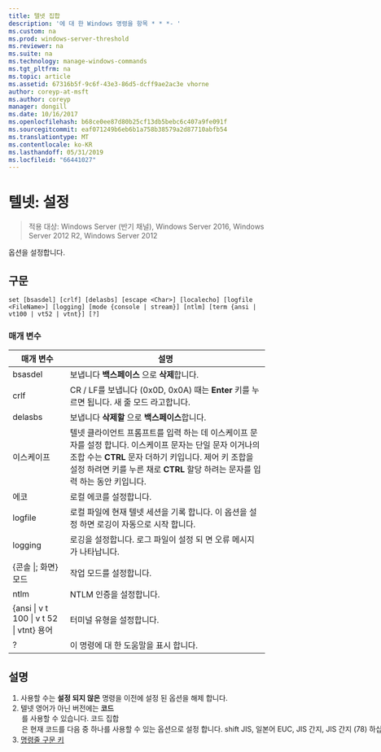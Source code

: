 ```yaml
---
title: 텔넷 집합
description: '에 대 한 Windows 명령을 항목 * * *- '
ms.custom: na
ms.prod: windows-server-threshold
ms.reviewer: na
ms.suite: na
ms.technology: manage-windows-commands
ms.tgt_pltfrm: na
ms.topic: article
ms.assetid: 67316b5f-9c6f-43e3-86d5-dcff9ae2ac3e vhorne
author: coreyp-at-msft
ms.author: coreyp
manager: dongill
ms.date: 10/16/2017
ms.openlocfilehash: b68ce0ee87d80b25cf13db5bebc6c407a9fe091f
ms.sourcegitcommit: eaf071249b6eb6b1a758b38579a2d87710abfb54
ms.translationtype: MT
ms.contentlocale: ko-KR
ms.lasthandoff: 05/31/2019
ms.locfileid: "66441027"
---
```

# <a name="telnet-set"></a>텔넷: 설정

>적용 대상: Windows Server (반기 채널), Windows Server 2016, Windows Server 2012 R2, Windows Server 2012

옵션을 설정합니다.   
## <a name="syntax"></a>구문  
```  
set [bsasdel] [crlf] [delasbs] [escape <Char>] [localecho] [logfile <FileName>] [logging] [mode {console | stream}] [ntlm] [term {ansi | vt100 | vt52 | vtnt}] [?]  
```  
### <a name="parameters"></a>매개 변수  

|                    매개 변수                     |                                                                                                                                              설명                                                                                                                                              |
|--------------------------------------------------|-------------------------------------------------------------------------------------------------------------------------------------------------------------------------------------------------------------------------------------------------------------------------------------------------------|
|                     bsasdel                      |                                                                                                                                 보냅니다 **백스페이스** 으로 **삭제**합니다.                                                                                                                                  |
|                       crlf                       |                                                                                                        CR / LF를 보냅니다 (0x0D, 0x0A) 때는 **Enter** 키를 누르면 됩니다. 새 줄 모드 라고합니다.                                                                                                        |
|                     delasbs                      |                                                                                                                                 보냅니다 **삭제할** 으로 **백스페이스**합니다.                                                                                                                                  |
|                이스케이프 <Character>                | 텔넷 클라이언트 프롬프트를 입력 하는 데 이스케이프 문자를 설정 합니다. 이스케이프 문자는 단일 문자 이거나의 조합 수는 **CTRL** 문자 더하기 키입니다. 제어 키 조합을 설정 하려면 키를 누른 채로 **CTRL** 할당 하려는 문자를 입력 하는 동안 키입니다. |
|                    에코                     |                                                                                                                                         로컬 에코를 설정합니다.                                                                                                                                          |
|                logfile <FileName>                |                                                                                               로컬 파일에 현재 텔넷 세션을 기록 합니다. 이 옵션을 설정 하면 로깅이 자동으로 시작 합니다.                                                                                               |
|                     logging                      |                                                                                                                  로깅을 설정합니다. 로그 파일이 설정 되 면 오류 메시지가 나타납니다.                                                                                                                   |
|           {콘솔 &#124;; 화면} 모드           |                                                                                                                                       작업 모드를 설정합니다.                                                                                                                                        |
|                       ntlm                       |                                                                                                                                     NTLM 인증을 설정합니다.                                                                                                                                     |
| {ansi &#124; v t 100 &#124; v t 52 &#124; vtnt} 용어 |                                                                                                                                        터미널 유형을 설정합니다.                                                                                                                                        |
|                        ?                         |                                                                                                                                    이 명령에 대 한 도움말을 표시 합니다.                                                                                                                                    |

## <a name="remarks"></a>설명  
1. 사용할 수는 **설정 되지 않은** 명령을 이전에 설정 된 옵션을 해제 합니다.  
2. 텔넷 영어가 아닌 버전에는 **코드** <option> 를 사용할 수 있습니다. **코드 집합** <option> 은 현재 코드를 다음 중 하나를 사용할 수 있는 옵션으로 설정 합니다. **shift JIS**, **일본어 EUC**, **JIS 간지**, **JIS 간지 (78)** 하십시오 **DEC 간지**하십시오 **NEC 간지**합니다. 원격 컴퓨터에서 설정 하는 동일한 코드를 설정 해야 합니다.  
   ## <a name="BKMK_Examples"></a>예제  
   로그 파일을 설정 하 고 로컬 파일 tnlog.txt에 로깅을 시작합니다  
   ```  
   set logfile tnlog.txt  
   ```  
   ## <a name="additional-references"></a>추가 참조  
3. [명령줄 구문 키](command-line-syntax-key.md)  
